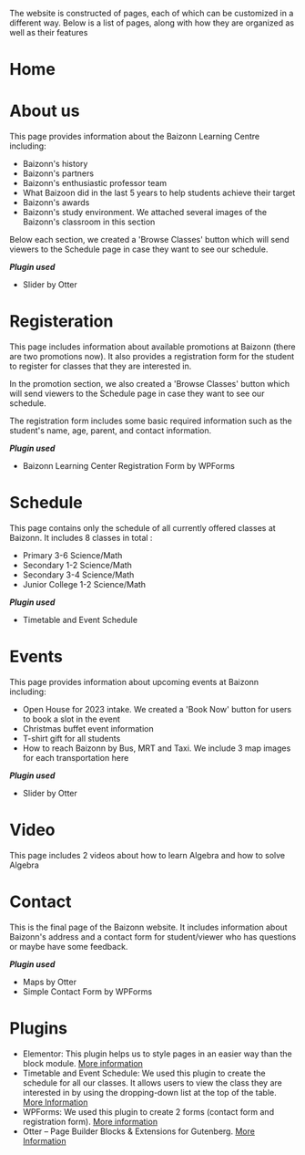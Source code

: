 The website is constructed of pages, each of which can be customized in a different way. Below is a list of pages, along with how they are organized as well as their features

# Home

# About us

This page provides information about the Baizonn Learning Centre including:
  - Baizonn's history
  - Baizonn's partners
  - Baizonn's enthusiastic professor team
  - What Baizoon did in the last 5 years to help students achieve their target
  - Baizonn's awards
  - Baizonn's study environment. We attached several images of the Baizonn's classroom in this section

Below each section, we created a 'Browse Classes' button which will send viewers to the Schedule page in case they want to see our schedule.

***Plugin used***
  - Slider by Otter

# Registeration

This page includes information about available promotions at Baizonn (there are two promotions now). It also provides a registration form for the student to register for classes that they are interested in.

In the promotion section, we also created a 'Browse Classes' button which will send viewers to the Schedule page in case they want to see our schedule.

The registration form includes some basic required information such as the student's name, age, parent, and contact information.

***Plugin used***
  - Baizonn Learning Center Registration Form by WPForms

# Schedule 

This page contains only the schedule of all currently offered classes at Baizonn.
It includes 8 classes in total :
  - Primary 3-6 Science/Math
  - Secondary 1-2 Science/Math
  - Secondary 3-4 Science/Math
  - Junior College 1-2 Science/Math

***Plugin used***
  - Timetable and Event Schedule

# Events

This page provides information about upcoming events at Baizonn including:
  - Open House for 2023 intake. We created a 'Book Now' button for users to book a slot in the event
  - Christmas buffet event information
  - T-shirt gift for all students
  - How to reach Baizonn by Bus, MRT and Taxi. We include 3 map images for each transportation here

***Plugin used***
  - Slider by Otter

# Video

This page includes 2 videos about how to learn Algebra and how to solve Algebra

# Contact

This is the final page of the Baizonn website. It includes information about Baizonn's address and a contact form for student/viewer who has questions or maybe have some feedback.

***Plugin used***
  - Maps by Otter
  - Simple Contact Form by WPForms


# Plugins

- Elementor: This plugin helps us to style pages in an easier way than the block module. [More information](https://wordpress.org/plugins/elementor/)
- Timetable and Event Schedule: We used this plugin to create the schedule for all our classes. It allows users to view the class they are interested in by using the dropping-down list at the top of the table. [More Information](https://wordpress.com/fr/plugins/mp-timetable) 
- WPForms: We used this plugin to create 2 forms (contact form and registration form). [More information](https://wpforms.com/)
- Otter – Page Builder Blocks & Extensions for Gutenberg. [More Information](https://wordpress.org/plugins/otter-blocks/)
